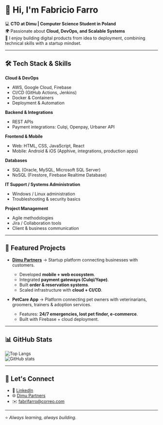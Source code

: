 # 👋 Hi, I'm Fabricio Farro  

💻 **CTO at Dimu | Computer Science Student in Poland**  
🌍 Passionate about **Cloud, DevOps, and Scalable Systems**  
🚀 I enjoy building digital products from idea to deployment, combining technical skills with a startup mindset.  

---

## 🛠️ Tech Stack & Skills  

**Cloud & DevOps**  
- AWS, Google Cloud, Firebase  
- CI/CD (GitHub Actions, Jenkins)  
- Docker & Containers  
- Deployment & Automation  

**Backend & Integrations**  
- REST APIs  
- Payment integrations: Culqi, Openpay, Urbaner API  

**Frontend & Mobile**  
- Web: HTML, CSS, JavaScript, React  
- Mobile: Android & iOS (Apphive, integrations, production apps)  

**Databases**  
- SQL (Oracle, MySQL, Microsoft SQL Server)  
- NoSQL (Firestore, Firebase Realtime Database)  

**IT Support / Systems Administration**  
- Windows / Linux administration  
- Troubleshooting & security basics  

**Project Management**  
- Agile methodologies  
- Jira / Collaboration tools  
- Client & business communication  

---

## 📌 Featured Projects  

- **[Dimu Partners](https://www.dimu.app/)** → Startup platform connecting businesses with customers.  
  - Developed **mobile + web ecosystem**.  
  - Integrated **payment gateways (Culqi/Yape)**.  
  - Built **order & reservation systems**.  
  - Scaled infrastructure with **cloud + CI/CD**.  

- **PetCare App** → Platform connecting pet owners with veterinarians, groomers, trainers & adoption services.  
  - Features: **24/7 emergencies, lost pet finder, e-commerce**.  
  - Built with Firebase + cloud deployment.  

---

## 📊 GitHub Stats  

![Top Langs](https://github-readme-stats.vercel.app/api/top-langs/?username=R0s3mrcx&layout=compact&theme=dracula)  
![GitHub stats](https://github-readme-stats.vercel.app/api?username=R0s3mrcx&show_icons=true&theme=dracula)  

---

## 🤝 Let's Connect  

- 💼 [LinkedIn](https://linkedin.com/in/tu-linkedin)  
- 🌐 [Dimu Partners](https://www.dimu.app/)  
- ✉️ fabrifarro@correo.com  

---
⭐️ *Always learning, always building.*
